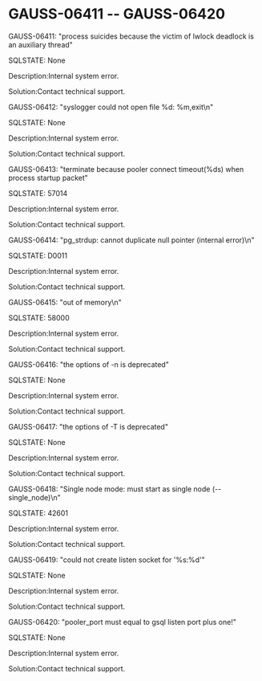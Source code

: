 # GAUSS-06411 -- GAUSS-06420<a name="EN-US_TOPIC_0302073228"></a>

GAUSS-06411: "process suicides because the victim of lwlock deadlock is an auxiliary thread"

SQLSTATE: None

Description:Internal system error.

Solution:Contact technical support.

GAUSS-06412: "syslogger could not open file %d: %m,exit\\n"

SQLSTATE: None

Description:Internal system error.

Solution:Contact technical support.

GAUSS-06413: "terminate because pooler connect timeout\(%ds\) when process startup packet"

SQLSTATE: 57014

Description:Internal system error.

Solution:Contact technical support.

GAUSS-06414: "pg\_strdup: cannot duplicate null pointer \(internal error\)\\n"

SQLSTATE: D0011

Description:Internal system error.

Solution:Contact technical support.

GAUSS-06415: "out of memory\\n"

SQLSTATE: 58000

Description:Internal system error.

Solution:Contact technical support.

GAUSS-06416: "the options of -n is deprecated"

SQLSTATE: None

Description:Internal system error.

Solution:Contact technical support.

GAUSS-06417: "the options of -T is deprecated"

SQLSTATE: None

Description:Internal system error.

Solution:Contact technical support.

GAUSS-06418: "Single node mode: must start as single node \(--single\_node\)\\n"

SQLSTATE: 42601

Description:Internal system error.

Solution:Contact technical support.

GAUSS-06419: "could not create listen socket for '%s:%d'"

SQLSTATE: None

Description:Internal system error.

Solution:Contact technical support.

GAUSS-06420: "pooler\_port must equal to gsql listen port plus one!"

SQLSTATE: None

Description:Internal system error.

Solution:Contact technical support.

